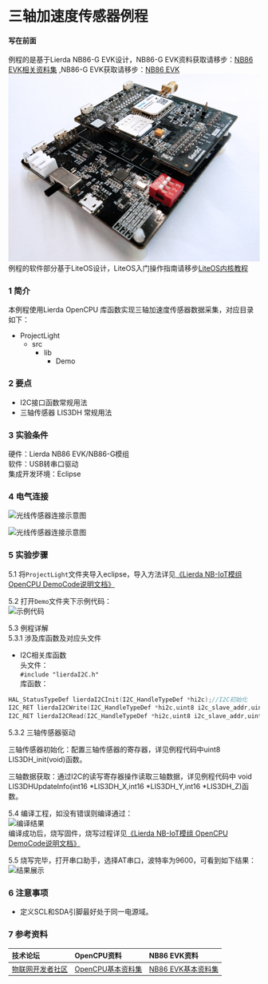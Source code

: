 # 三轴加速度传感器例程
#### 写在前面 
例程的是基于Lierda NB86-G EVK设计，NB86-G EVK资料获取请移步：[NB86 EVK相关资料集](http://bbs.lierda.com/forum.php?mod=viewthread&tid=86&page=1&extra=&_dsign=91f69885)  ,NB86-G EVK获取请移步：[NB86 EVK](https://item.taobao.com/item.htm?spm=a1z10.5-c.w4002-21080581561.13.565878241Htgvt&id=578262725191)              
 ![NB86EVK](../../Picture/NB86EVK黑色.png)  
例程的软件部分基于LiteOS设计，LiteOS入门操作指南请移步[LiteOS内核教程](https://liteos.github.io/tutorials/kernel/)
### 1 简介

本例程使用Lierda OpenCPU 库函数实现三轴加速度传感器数据采集，对应目录如下：

- ProjectLight
  - src
    - lib
      - Demo

### 2 要点

- I2C接口函数常规用法
- 三轴传感器 LIS3DH 常规用法

### 3 实验条件

硬件：Lierda NB86 EVK/NB86-G模组  
软件：USB转串口驱动  
集成开发环境：Eclipse  

### 4 电气连接
![光线传感器连接示意图](../../Picture/三轴1.png)

![光线传感器连接示意图](../../Picture/三轴2.png)
### 5 实验步骤
5.1 将`ProjectLight`文件夹导入eclipse，导入方法详见[《Lierda NB-IoT模组 OpenCPU DemoCode说明文档》
](https://github.com/lierda-nb-iot-team/Lierda_OpenCPU_SDK)

5.2 打开`Demo`文件夹下示例代码：  
![示例代码](../../Picture/光感示例代码1.png)

5.3 例程详解  
5.3.1 涉及库函数及对应头文件  
- I2C相关库函数  
头文件：  
`#include "lierdaI2C.h"`  
库函数：  
``` cpp
HAL_StatusTypeDef lierdaI2CInit(I2C_HandleTypeDef *hi2c);//I2C初始化  
I2C_RET lierdaI2CWrite(I2C_HandleTypeDef *hi2c,uint8 i2c_slave_addr,uint8 *data,uint8 data_len); //I2C写数据  
I2C_RET lierdaI2CRead(I2C_HandleTypeDef *hi2c,uint8 i2c_slave_addr,uint8 *data, uint8 data_len); //I2C读取数据
```

5.3.2 三轴传感器驱动

三轴传感器初始化：配置三轴传感器的寄存器，详见例程代码中uint8 LIS3DH_init(void)函数。

三轴数据获取：通过I2C的读写寄存器操作读取三轴数据，详见例程代码中
void LIS3DHUpdateInfo(int16 *LIS3DH_X,int16 *LIS3DH_Y,int16 *LIS3DH_Z)函数。

5.4  编译工程，如没有错误则编译通过：  
![编译结果](../../Picture/编译结果.jpg)  
编译成功后，烧写固件，烧写过程详见[《Lierda NB-IoT模组 OpenCPU DemoCode说明文档》
](https://github.com/lierda-nb-iot-team/Lierda_OpenCPU_SDK)

5.5 烧写完毕，打开串口助手，选择AT串口，波特率为9600，可看到如下结果：  
![结果展示](../../Picture/三轴结果展示.png)

### 6 注意事项

- 定义SCL和SDA引脚最好处于同一电源域。


### 7 参考资料

| 技术论坛 | OpenCPU资料 | NB86 EVK资料
| :----------- | :----------- | :----------- |
| [物联网开发者社区](http://bbs.lierda.com) |  [OpenCPU基本资料集](https://github.com/lierda-nb-iot-team/Lierda_OpenCPU_SDK) |  [NB86 EVK基本资料集](https://github.com/lierda-nb-iot-team/Lierda_NB86_EVK) |

